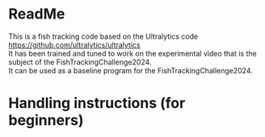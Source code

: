 # ReadMe
This is a fish tracking code based on the Ultralytics code https://github.com/ultralytics/ultralytics  
It has been trained and tuned to work on the experimental video that is the subject of the FishTrackingChallenge2024.  
It can be used as a baseline program for the FishTrackingChallenge2024.  

# Handling instructions (for beginners)

